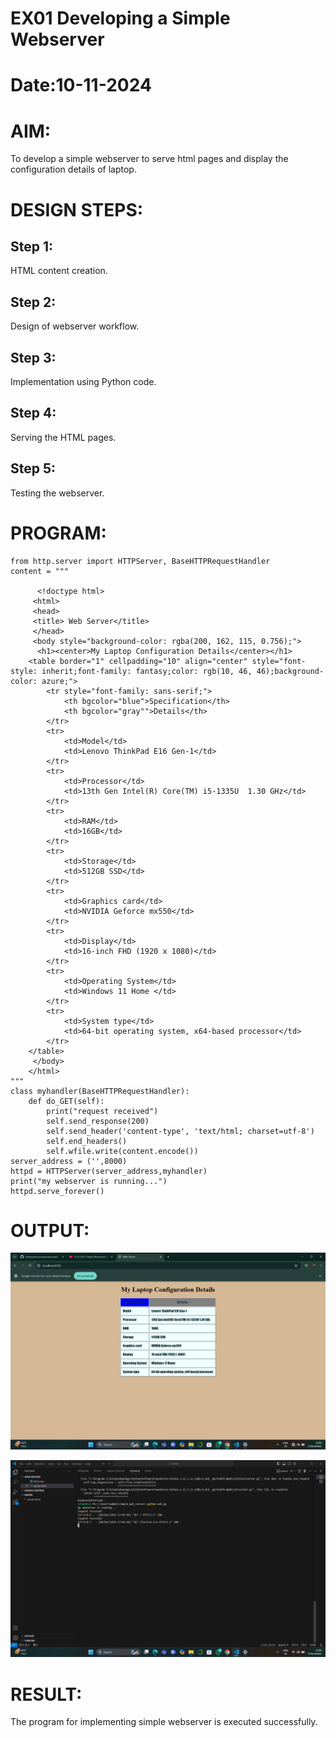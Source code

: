 # EX01 Developing a Simple Webserver

# Date:10-11-2024
# AIM:
To develop a simple webserver to serve html pages and display the configuration details of laptop.

# DESIGN STEPS:
## Step 1:
HTML content creation.

## Step 2:
Design of webserver workflow.

## Step 3:
Implementation using Python code.

## Step 4:
Serving the HTML pages.

## Step 5:
Testing the webserver.

# PROGRAM:
```
from http.server import HTTPServer, BaseHTTPRequestHandler
content = """

      <!doctype html>
     <html>
     <head>
     <title> Web Server</title>
     </head>
     <body style="background-color: rgba(200, 162, 115, 0.756);">
      <h1><center>My Laptop Configuration Details</center></h1>
    <table border="1" cellpadding="10" align="center" style="font-style: inherit;font-family: fantasy;color: rgb(10, 46, 46);background-color: azure;">
        <tr style="font-family: sans-serif;">
            <th bgcolor="blue">Specification</th>
            <th bgcolor="gray"">Details</th>
        </tr>
        <tr>
            <td>Model</td>
            <td>Lenovo ThinkPad E16 Gen-1</td>
        </tr>
        <tr>
            <td>Processor</td>
            <td>13th Gen Intel(R) Core(TM) i5-1335U  1.30 GHz</td>
        </tr>
        <tr>
            <td>RAM</td>
            <td>16GB</td>
        </tr>
        <tr>
            <td>Storage</td>
            <td>512GB SSD</td>
        </tr>
        <tr>
            <td>Graphics card</td>
            <td>NVIDIA Geforce mx550</td>
        </tr>
        <tr>
            <td>Display</td>
            <td>16-inch FHD (1920 x 1080)</td>
        </tr>
        <tr>
            <td>Operating System</td>
            <td>Windows 11 Home </td>
        </tr>
        <tr>
            <td>System type</td>
            <td>64-bit operating system, x64-based processor</td>
        </tr>
    </table>
     </body>
    </html>
"""
class myhandler(BaseHTTPRequestHandler):
    def do_GET(self):
        print("request received")
        self.send_response(200)
        self.send_header('content-type', 'text/html; charset=utf-8')
        self.end_headers()
        self.wfile.write(content.encode())
server_address = ('',8000)
httpd = HTTPServer(server_address,myhandler)
print("my webserver is running...")
httpd.serve_forever()
```


# OUTPUT:
![alt text](<Screenshot 2024-12-06 170610.png>)

![alt text](<Screenshot 2024-12-06 170644.png>)

# RESULT:
The program for implementing simple webserver is executed successfully.
